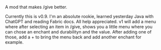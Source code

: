 A mod that makes /give better.

Currently this is v0.9. I'm an absolute rookie, learned yesterday Java with ChatGPT and reading Fabric docs. All help appreciated.
v1 will add a menu where after selecting an item in /give, shows you a little menu where you can chose an enchant and durabilityn and the value. 
After adding one of those, add a + to bring the menu back and add another enchant for example.
